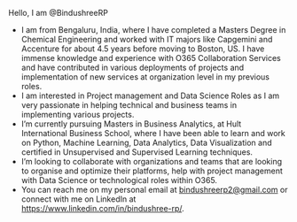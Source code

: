 Hello, I am @BindushreeRP
- I am from Bengaluru, India, where I have completed a Masters 
  Degree in Chemical Engineering and worked with IT majors like Capgemini and Accenture for about 4.5 years 
  before moving to Boston, US. I have immense knowledge and experience with O365 Collaboration Services and 
  have contributed in various deployments of projects and implementation of new services at organization level
  in my previous roles.
- I am interested in Project management and Data Science Roles as I am very passionate in helping technical 
and business teams in implementing various projects. 
- I’m currently pursuing Masters in Business Analytics, at Hult International Business School, where I have 
been able to learn and work on Python, Machine Learning, Data Analytics, Data Visualization and certified in 
Unsupervised and Supervised Learning techniques.
- I’m looking to collaborate with organizations and teams that are looking to organise and optimize their platforms, 
help with project management with Data Science or technological roles within O365.
- You can reach me on my personal email at bindushreerp2@gmail.com or connect with me on LinkedIn at https://www.linkedin.com/in/bindushree-rp/.

<!---
BindushreeRP/BindushreeRP is a ✨ special ✨ repository because its `README.md` (this file) appears on your GitHub profile.
You can click the Preview link to take a look at your changes.
--->
